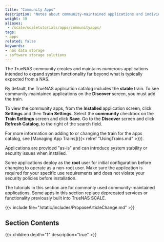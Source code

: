 ```yaml
---
title: "Community Apps"
description: "Notes about community-maintained applications and individual tutorials for those applications."
weight: 30
aliases:
 - /scale/scaletutorials/apps/communityapps/
tags:
- apps
related: false
keywords:
- nas data storage
- software storage solutions
---
```



The TrueNAS community creates and maintains numerous applications intended to expand system functionality far beyond what is typically expected from a NAS.

By default, the TrueNAS application catalog includes the **stable** train.
To see community-maintained applications on the **Discover** screen, you must add the train.

To view the community apps, from the **Installed** application screen, click **Settings** and then **Train Settings**.
Select the **community** checkbox on the **Train Settings** screen and click **Save**.
Go to the **Discover** screen and click **Refresh Catalog**, to the right of the search field.

For more information on adding to or changing the train for the apps catalog, see [Managing App Trains]({{< relref "UsingTrains.md" >}}).

Applications are provided "as-is" and can introduce system stability or security issues when installed.

Some applications deploy as the **root** user for initial configuration before changing to operate as a non-root user.
Make sure the application is required for your specific use requirements and does not violate your security policies before installation.

The tutorials in this section are for commonly used community-maintained applications.
Some apps in this section replace deprecated services or functionality previously built into TrueNAS SCALE.

{{< include file="/static/includes/ProposeArticleChange.md" >}}

<div class="noprint">

## Section Contents

{{< children depth="1" description="true" >}}

</div>

